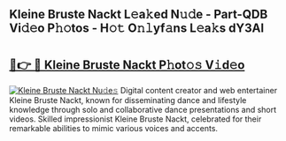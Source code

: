 ## Kleine Bruste Nackt L𝚎a𝚔ed N𝚞𝚍e - Part-QDB Vi𝚍𝚎o P𝚑𝚘tos - H𝚘𝚝 O𝚗𝚕yf𝚊ns L𝚎a𝚔s dY3Al

# <h2><a href="http://kf3i8w.oniu.top/?m=Kleine+Bruste+Nackt">🔗👉 🔴 Kleine Bruste Nackt P𝚑ot𝚘𝚜 V𝚒d𝚎o</a></h2>

[![Kleine Bruste Nackt Nu𝚍e𝚜](https://i.imgur.com/0qMVB7G.gif)](http://kf3i8w.oniu.top/?m=Kleine+Bruste+Nackt)
Digital content creator and web entertainer Kleine Bruste Nackt, known for disseminating dance and lifestyle knowledge through solo and collaborative dance presentations and short videos. Skilled impressionist Kleine Bruste Nackt, celebrated for their remarkable abilities to mimic various voices and accents.  
